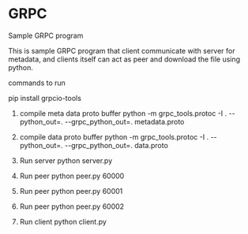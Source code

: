 # GRPC
Sample GRPC program 

This is sample GRPC program that client communicate with server for metadata, and clients itself can act as peer and download the file using python.

commands to run

pip install grpcio-tools

1. compile meta data proto buffer
python -m grpc_tools.protoc -I . --python_out=. --grpc_python_out=. metadata.proto

2. compile data proto buffer
python -m grpc_tools.protoc -I . --python_out=. --grpc_python_out=. data.proto

3. Run server
python server.py

4. Run peer
python peer.py 60000

5. Run peer
python peer.py 60001

6. Run peer
python peer.py 60002

7. Run client
python client.py
